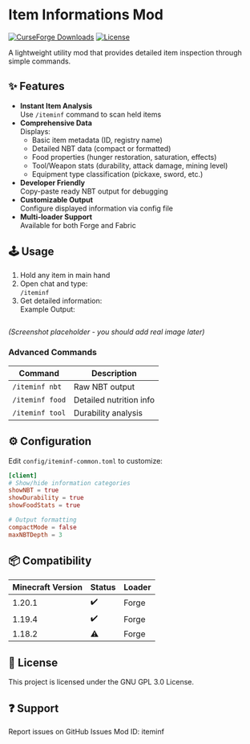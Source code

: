 # Item Informations Mod

[![CurseForge Downloads](https://img.shields.io/badge/dynamic/json?label=CurseForge&query=downloads.total&url=https://api.cfwidget.com/minecraft/mc-mods/iteminf&style=flat-square)](https://www.curseforge.com/minecraft/mc-mods/item-informations)
[![License](https://img.shields.io/badge/License-GPLv3-green.svg?style=flat-square)](LICENSE)

A lightweight utility mod that provides detailed item inspection through simple commands.

## ✨ Features

- **Instant Item Analysis**  
  Use `/iteminf` command to scan held items
- **Comprehensive Data**  
  Displays:
  - Basic item metadata (ID, registry name)
  - Detailed NBT data (compact or formatted)
  - Food properties (hunger restoration, saturation, effects)
  - Tool/Weapon stats (durability, attack damage, mining level)
  - Equipment type classification (pickaxe, sword, etc.)
- **Developer Friendly**  
  Copy-paste ready NBT output for debugging
- **Customizable Output**  
  Configure displayed information via config file
- **Multi-loader Support**  
  Available for both Forge and Fabric

## 🕹 Usage

1. Hold any item in main hand
2. Open chat and type:  
   `/iteminf`
3. Get detailed information:  
   Example Output:
 ```text

```
   *(Screenshot placeholder - you should add real image later)*

### Advanced Commands
| Command | Description |
|---------|-------------|
| `/iteminf nbt` | Raw NBT output |
| `/iteminf food` | Detailed nutrition info |
| `/iteminf tool` | Durability analysis |

## ⚙ Configuration

Edit `config/iteminf-common.toml` to customize:

```toml
[client]
# Show/hide information categories
showNBT = true
showDurability = true
showFoodStats = true

# Output formatting
compactMode = false 
maxNBTDepth = 3
```
## 📦 Compatibility
| Minecraft Version | Status | Loader |
|-------------------|-----|--------|
| 1.20.1            | ✔️ | Forge |
| 1.19.4            | ✔️ | Forge |
| 1.18.2            | ⚠️ | Forge |

## 📜 License
This project is licensed under the GNU GPL 3.0 License.

## ❓ Support
Report issues on GitHub Issues
Mod ID: iteminf